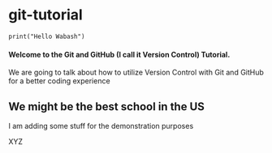 # git-tutorial

`print("Hello Wabash")`

<h4>Welcome to the Git and GitHub (I call it Version Control) Tutorial.</h4>

<p>We are going to talk about how to utilize Version Control with Git and GitHub for a better coding experience</p>

## We might be the best school in the US

<p>I am adding some stuff for the demonstration purposes</p>

XYZ
<slkdfsldhfsdf>